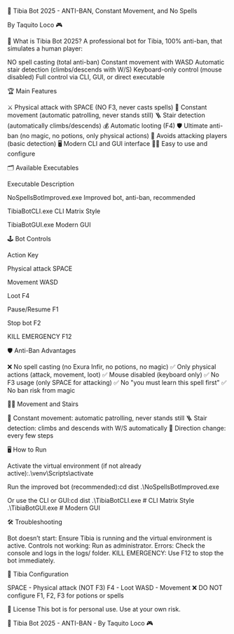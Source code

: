 🤖 Tibia Bot 2025 - ANTI-BAN, Constant Movement, and No Spells



By Taquito Loco 🎮



🚀 What is Tibia Bot 2025?
A professional bot for Tibia, 100% anti-ban, that simulates a human player:

NO spell casting (total anti-ban)
Constant movement with WASD
Automatic stair detection (climbs/descends with W/S)
Keyboard-only control (mouse disabled)
Full control via CLI, GUI, or direct executable


🏆 Main Features

⚔️ Physical attack with SPACE (NO F3, never casts spells)
🚶 Constant movement (automatic patrolling, never stands still)
🪜 Stair detection (automatically climbs/descends)
💰 Automatic looting (F4)
🛡️ Ultimate anti-ban (no magic, no potions, only physical actions)
👤 Avoids attacking players (basic detection)
🖥️ Modern CLI and GUI interface
🧑‍💻 Easy to use and configure


🗂️ Available Executables



Executable
Description



NoSpellsBotImproved.exe
Improved bot, anti-ban, recommended


TibiaBotCLI.exe
CLI Matrix Style


TibiaBotGUI.exe
Modern GUI



🕹️ Bot Controls



Action
Key



Physical attack
SPACE


Movement
WASD


Loot
F4


Pause/Resume
F1


Stop bot
F2


KILL EMERGENCY
F12



🛡️ Anti-Ban Advantages

❌ No spell casting (no Exura Infir, no potions, no magic)
✅ Only physical actions (attack, movement, loot)
✅ Mouse disabled (keyboard only)
✅ No F3 usage (only SPACE for attacking)
✅ No "you must learn this spell first"
✅ No ban risk from magic


🏃‍♂️ Movement and Stairs

🚶 Constant movement: automatic patrolling, never stands still
🪜 Stair detection: climbs and descends with W/S automatically
🔄 Direction change: every few steps


🖥️ How to Run

Activate the virtual environment (if not already active):.\venv\Scripts\activate


Run the improved bot (recommended):cd dist
.\NoSpellsBotImproved.exe


Or use the CLI or GUI:cd dist
.\TibiaBotCLI.exe   # CLI Matrix Style
.\TibiaBotGUI.exe   # Modern GUI




🛠️ Troubleshooting

Bot doesn’t start: Ensure Tibia is running and the virtual environment is active.
Controls not working: Run as administrator.
Errors: Check the console and logs in the logs/ folder.
KILL EMERGENCY: Use F12 to stop the bot immediately.


📝 Tibia Configuration

SPACE - Physical attack (NOT F3)
F4 - Loot
WASD - Movement
❌ DO NOT configure F1, F2, F3 for potions or spells


📄 License
This bot is for personal use. Use at your own risk.



🎉 Tibia Bot 2025 - ANTI-BAN - By Taquito Loco 🎮
